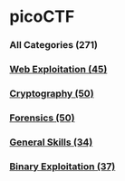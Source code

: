 # picoCTF 

### All Categories  (271)
### [Web Exploitation (45)](https://github.com/JuneWprog/picoCTF/tree/master/WebExploitation)
### [Cryptography (50)](https://github.com/JuneWprog/picoCTF/tree/master/Cryptography)
### [Forensics (50)](https://github.com/JuneWprog/picoCTF/tree/master/Forensics)
### [General Skills (34)](https://github.com/JuneWprog/picoCTF/tree/master/GeneralSkills)
### [Binary Exploitation (37)](https://github.com/JuneWprog/picoCTF/tree/master/BinaryExploitation)

